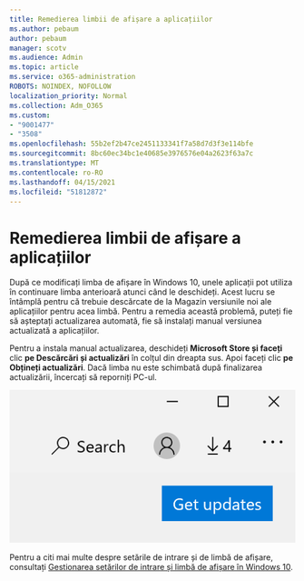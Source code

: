 ```yaml
---
title: Remedierea limbii de afișare a aplicațiilor
ms.author: pebaum
author: pebaum
manager: scotv
ms.audience: Admin
ms.topic: article
ms.service: o365-administration
ROBOTS: NOINDEX, NOFOLLOW
localization_priority: Normal
ms.collection: Adm_O365
ms.custom:
- "9001477"
- "3508"
ms.openlocfilehash: 55b2ef2b47ce2451133341f7a58d7d3f3e114bfe
ms.sourcegitcommit: 8bc60ec34bc1e40685e3976576e04a2623f63a7c
ms.translationtype: MT
ms.contentlocale: ro-RO
ms.lasthandoff: 04/15/2021
ms.locfileid: "51812872"
---
```

# <a name="fix-the-display-language-of-apps"></a>Remedierea limbii de afișare a aplicațiilor

După ce modificați limba de afișare în Windows 10, unele aplicații pot utiliza în continuare limba anterioară atunci când le deschideți. Acest lucru se întâmplă pentru că trebuie descărcate de la Magazin versiunile noi ale aplicațiilor pentru acea limbă. Pentru a remedia această problemă, puteți fie să așteptați actualizarea automată, fie să instalați manual versiunea actualizată a aplicațiilor.

Pentru a instala manual actualizarea, deschideți **Microsoft Store și faceți** clic **pe Descărcări și actualizări** în colțul din dreapta sus. Apoi faceți clic **pe Obțineți actualizări**. Dacă limba nu este schimbată după finalizarea actualizării, încercați să reporniți PC-ul.

![Obțineți actualizări.](media/get-updates.png)

Pentru a citi mai multe despre setările de intrare și de limbă de afișare, consultați [Gestionarea setărilor de intrare și limbă de afișare în Windows 10](https://support.microsoft.com/help/4027670/windows-10-add-and-switch-input-and-display-language-preferences).
